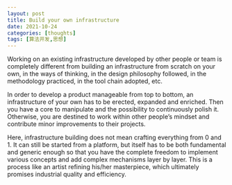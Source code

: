 ```yaml
---
layout: post
title: Build your own infrastructure
date: 2021-10-24
categories: [thoughts]
tags: [算法开发,思想]
---
```


Working on an existing infrastructure developed by other people or team is completely different from building an infrastructure from scratch on your own, in the ways of thinking, in the design philosophy followed, in the methodology practiced, in the tool chain adopted, etc.

In order to develop a product manageable from top to bottom, an infrastructure of your own has to be erected, expanded and enriched. Then you have a core to manipulate and the possibility to continuously polish it. Otherwise, you are destined to work within other people’s mindset and contribute minor improvements to their projects.

Here, infrastructure building does not mean crafting everything from 0 and 1. It can still be started from a platform, but itself has to be both fundamental and generic enough so that you have the complete freedom to implement various concepts and add complex mechanisms layer by layer. This is a process like an artist refining his/her masterpiece, which ultimately promises industrial quality and efficiency.
